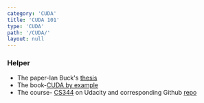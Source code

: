 ```yaml
---
category: 'CUDA'
title: 'CUDA 101'
type: 'CUDA'
path: '/CUDA/'
layout: null
---
```


### Helper
+ The paper-Ian Buck's [thesis](http://graphics.stanford.edu/~ianbuck/thesis.pdf)
+ The book-[CUDA by example](https://developer.nvidia.com/cuda-example)
+ The course- [CS344](https://classroom.udacity.com/courses/cs344/) on Udacity and corresponding Github [repo](https://github.com/udacity/cs344/)
